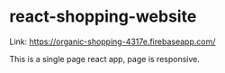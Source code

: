 # react-shopping-website

Link: https://organic-shopping-4317e.firebaseapp.com/


This is a single page react app, page is responsive.
